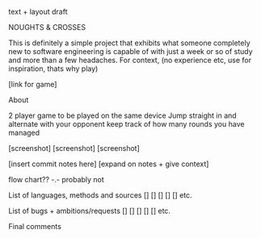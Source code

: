 text + layout draft


NOUGHTS & CROSSES

This is definitely a simple project that exhibits what someone completely new to software engineering is capable of with just a week or so of study and more than a few headaches.
For context, (no experience etc, use for inspiration, thats why play)

[link for game]


About

2 player game to be played on the same device
Jump straight in and alternate with your opponent
keep track of how many rounds you have managed

[screenshot]
[screenshot]
[screenshot]

[insert commit notes here]
[expand on notes + give context]

flow chart?? -.- probably not

List of languages, methods and sources
[]
[]
[]
[]
[]
etc.

List of bugs + ambitions/requests
[]
[]
[]
[]
[]
etc.

Final comments
